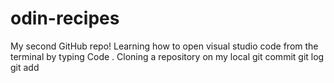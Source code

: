 # odin-recipes
My second GitHub repo!
Learning how to open visual studio code from the terminal by typing Code . 
Cloning a repository on my local 
git commit 
git log
git add

